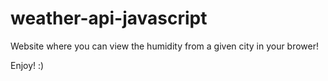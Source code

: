 # weather-api-javascript
Website where you can view the humidity from a given city in your brower!

Enjoy! :)
